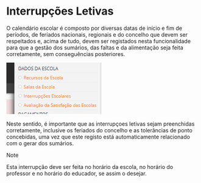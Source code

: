 ﻿# Interrupções Letivas

O calendário escolar é composto por diversas datas de início e fim de períodos, de feríados nacionais, regionais e do concelho que devem ser respeitados e, acima de tudo, devem ser registados nesta funcionalidade para que a gestão dos sumários, das faltas e da alimentação seja feita corretamente, sem conseguências posteriores. 
 


![Interrupcoes](../../images/PlaceMiudos/Alunos/interrupcoes.PNG)


Neste sentido, é importante que as interrupçoes letivas sejam preenchidas corretamente, inclusive os feriados do concelho e as tolerâncias de ponto concebidas, uma vez que este registo está automaticamente relacionado com o gerar dos sumários.


> [!NOTE]  
> Esta interrupção deve ser feita no horário da escola, no horário do professor e no horário do educador, se assim o desejar.

